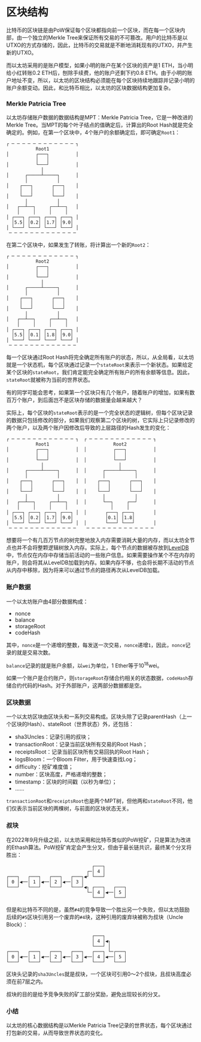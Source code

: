 # 区块结构

比特币的区块链是由PoW保证每个区块都指向前一个区块，而在每一个区块内部，由一个独立的Merkle Tree来保证所有交易的不可篡改。用户的比特币是以UTXO的方式存储的，因此，比特币的交易就是不断地消耗现有的UTXO，并产生新的UTXO。

而以太坊采用的是账户模型，如果小明的账户在某个区块的资产是1 ETH，当小明给小红转账0.2 ETH后，刨除手续费，他的账户还剩下约0.8 ETH。由于小明的账户地址不变，所以，以太坊的区块结构必须能在每个区块持续地跟踪并记录小明的账户余额变动。因此，和比特币相比，以太坊的区块数据结构更加复杂。

### Merkle Patricia Tree

以太坊存储账户数据的数据结构是MPT：Merkle Patricia Tree，它是一种改进的Merkle Tree。当MPT的每个叶子结点的值确定后，计算出的Root Hash就是完全确定的。例如，在第一个区块中，4个账户的余额确定后，即可确定`Root1`：

```ascii
┌ ─ ─ ─ ─ ─ ─ ─ ─ ─ ─ ─ ─ ┐
           Root1
│          ┌───┐          │
           │   │
│          └───┘          │
             │
│      ┌─────┴─────┐      │
       │           │
│    ┌───┐       ┌───┐    │
     │   │       │   │
│    └───┘       └───┘    │
       │           │
│   ┌──┴──┐     ┌──┴──┐   │
    │     │     │     │
│ ┌───┐ ┌───┐ ┌───┐ ┌───┐ │
  │5.5│ │0.2│ │1.7│ │9.0│
│ └───┘ └───┘ └───┘ └───┘ │
 ─ ─ ─ ─ ─ ─ ─ ─ ─ ─ ─ ─ ─
```

在第二个区块中，如果发生了转账，将计算出一个新的`Root2`：

```ascii
┌ ─ ─ ─ ─ ─ ─ ─ ─ ─ ─ ─ ─ ┐
           Root2
│          ┌───┐          │
           │   │
│          └───┘          │
             │
│      ┌─────┴─────┐      │
       │           │
│    ┌───┐       ┌───┐    │
     │   │       │   │
│    └───┘       └───┘    │
       │           │
│   ┌──┴──┐     ┌──┴──┐   │
    │     │     │     │
│ ┌───┐ ┌───┐ ┌───┐ ┌───┐ │
  │5.5│ │0.1│ │1.8│ │9.0│
│ └───┘ └───┘ └───┘ └───┘ │
 ─ ─ ─ ─ ─ ─ ─ ─ ─ ─ ─ ─ ─
```

每一个区块通过Root Hash将完全确定所有账户的状态，所以，从全局看，以太坊就是一个状态机，每个区块通过记录一个`stateRoot`来表示一个新状态。如果给定某个区块的`stateRoot`，我们肯定能完全确定所有账户的所有余额等信息。因此，`stateRoot`就被称为当前的世界状态。

有的同学可能会思考，如果第一个区块只有几个账户，随着账户的增加，如果有数百万个账户，到后面岂不是区块存储的数据量会越来越大？

实际上，每个区块的`stateRoot`表示的是一个完全状态的逻辑树，但每个区块记录的数据只包括修改的部分，如果我们观察第二个区块的树，它实际上只记录修改的两个账户，以及两个账户因修改后导致的上层路径的Hash发生的变化：

```ascii
┌ ─ ─ ─ ─ ─ ─ ─ ─ ─ ─ ─ ─ ┐  ┌ ─ ─ ─ ─ ─ ─ ─ ─ ─ ─ ─ ─ ┐
           Root1                        Root2
│          ┌───┐          │  │          ┌───┐          │
           │   │                        │   │
│          └───┘          │  │          └───┘          │
             │                            │
│      ┌─────┴─────┐      │  │      ┌─────┴─────┐      │
       │           │                │           │
│    ┌───┐       ┌───┐    │  │    ┌───┐       ┌───┐    │
     │   │       │   │            │   │       │   │
│    └───┘       └───┘    │  │    └───┘       └───┘    │
       │           │                │           │
│   ┌──┴──┐     ┌──┴──┐   │  │      └──┐     ┌──┘      │
    │     │     │     │                │     │
│ ┌───┐ ┌───┐ ┌───┐ ┌───┐ │  │       ┌───┐ ┌───┐       │
  │5.5│ │0.2│ │1.7│ │9.0│            │0.1│ │1.8│
│ └───┘ └───┘ └───┘ └───┘ │  │       └───┘ └───┘       │
 ─ ─ ─ ─ ─ ─ ─ ─ ─ ─ ─ ─ ─    ─ ─ ─ ─ ─ ─ ─ ─ ─ ─ ─ ─ ─
```

想要将一个有几百万节点的树完整地放入内存需要消耗大量的内存，而以太坊全节点也并不会将整颗逻辑树放入内存。实际上，每个节点的数据被存放到[LevelDB](https://github.com/google/leveldb)中，节点仅在内存中存储当前活动的一些账户信息。如果需要操作某个不在内存的账户，则会将其从LevelDB加载到内存。如果内存不够，也会将长期不活动的节点从内存中移除，因为将来可以通过节点的路径再次从LevelDB加载。

### 账户数据

一个以太坊账户由4部分数据构成：

- nonce
- balance
- storageRoot
- codeHash

其中，`nonce`是一个递增的整数，每发送一次交易，`nonce`递增`1`，因此，`nonce`记录的就是交易次数。

`balance`记录的就是账户余额，以`wei`为单位，1 Ether等于10<sup>18</sup>wei。

如果一个账户是合约账户，则`storageRoot`存储合约相关的状态数据，`codeHash`存储合约代码的Hash。对于外部账户，这两部分数据都是空。

### 区块数据

一个以太坊区块由区块头和一系列交易构成。区块头除了记录parentHash（上一个区块的Hash）、stateRoot（世界状态）外，还包括：

- sha3Uncles：记录引用的叔块；
- transactionRoot：记录当前区块所有交易的Root Hash；
- receiptsRoot：记录当前区块所有交易回执的Root Hash；
- logsBloom：一个Bloom Filter，用于快速查找Log；
- difficulty：挖矿难度值；
- number：区块高度，严格递增的整数；
- timestamp：区块的时间戳（以秒为单位）；
- ……

`transactionRoot`和`receiptsRoot`也是两个MPT树，但他两和`stateRoot`不同，他们仅表示当前区块的两棵树，与前面的区块状态无关。

### 叔块

在2022年9月升级之前，以太坊采用和比特币类似的PoW挖矿，只是算法为改进的Ethash算法。PoW挖矿肯定会产生分叉，但由于最长链共识，最终某个分叉将胜出：

```ascii
                                ┌───┐
                              ┌─│ 4 │
┌───┐   ┌───┐   ┌───┐   ┌───┐◀┘ └───┘
│ 0 │◀──│ 1 │◀──│ 2 │◀──│ 3 │
└───┘   └───┘   └───┘   └───┘◀┐ ┌───┐   ┌───┐
                              └─│ 4 │◀──│ 5 │
                                └───┘   └───┘
```

但是和比特币不同的是，虽然`#4`的竞争导致一个胜出另一个失败，但以太坊鼓励后续的`#5`区块引用另一个废弃的`#4`块，这种引用的废弃块被称为叔块（Uncle Block）：

```ascii
                                ┌───┐
                                │ 4 │◀┐
                                └───┘ │
┌───┐   ┌───┐   ┌───┐   ┌───┐   ┌───┐ └─┌───┐
│ 0 │◀──│ 1 │◀──│ 2 │◀──│ 3 │◀──│ 4 │◀──│ 5 │
└───┘   └───┘   └───┘   └───┘   └───┘   └───┘
```

区块头记录的`sha3Uncles`就是叔块，一个区块可引用0～2个叔块，且叔块高度必须在前7层之内。

叔块的目的是给予竞争失败的矿工部分奖励，避免出现较长的分叉。

### 小结

以太坊的核心数据结构是以Merkle Patricia Tree记录的世界状态，每个区块通过打包新的交易，从而导致世界状态的变化。
